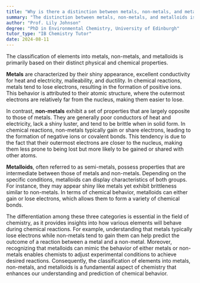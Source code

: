 ```yaml
---
title: "Why is there a distinction between metals, non-metals, and metalloids?"
summary: "The distinction between metals, non-metals, and metalloids is based on their differing physical and chemical properties."
author: "Prof. Lily Johnson"
degree: "PhD in Environmental Chemistry, University of Edinburgh"
tutor_type: "IB Chemistry Tutor"
date: 2024-08-11
---
```


The classification of elements into metals, non-metals, and metalloids is primarily based on their distinct physical and chemical properties.

**Metals** are characterized by their shiny appearance, excellent conductivity for heat and electricity, malleability, and ductility. In chemical reactions, metals tend to lose electrons, resulting in the formation of positive ions. This behavior is attributed to their atomic structure, where the outermost electrons are relatively far from the nucleus, making them easier to lose.

In contrast, **non-metals** exhibit a set of properties that are largely opposite to those of metals. They are generally poor conductors of heat and electricity, lack a shiny luster, and tend to be brittle when in solid form. In chemical reactions, non-metals typically gain or share electrons, leading to the formation of negative ions or covalent bonds. This tendency is due to the fact that their outermost electrons are closer to the nucleus, making them less prone to being lost but more likely to be gained or shared with other atoms.

**Metalloids**, often referred to as semi-metals, possess properties that are intermediate between those of metals and non-metals. Depending on the specific conditions, metalloids can display characteristics of both groups. For instance, they may appear shiny like metals yet exhibit brittleness similar to non-metals. In terms of chemical behavior, metalloids can either gain or lose electrons, which allows them to form a variety of chemical bonds.

The differentiation among these three categories is essential in the field of chemistry, as it provides insights into how various elements will behave during chemical reactions. For example, understanding that metals typically lose electrons while non-metals tend to gain them can help predict the outcome of a reaction between a metal and a non-metal. Moreover, recognizing that metalloids can mimic the behavior of either metals or non-metals enables chemists to adjust experimental conditions to achieve desired reactions. Consequently, the classification of elements into metals, non-metals, and metalloids is a fundamental aspect of chemistry that enhances our understanding and prediction of chemical behavior.
    